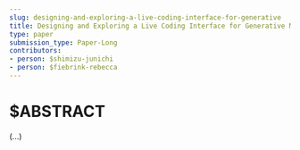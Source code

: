 ```yaml
---
slug: designing-and-exploring-a-live-coding-interface-for-generative
title: Designing and Exploring a Live Coding Interface for Generative Models
type: paper
submission_type: Paper-Long
contributors:
- person: $shimizu-junichi
- person: $fiebrink-rebecca
---
```


# $ABSTRACT

(...)